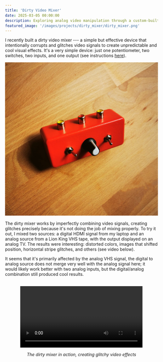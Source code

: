 ```yaml
---
title: 'Dirty Video Mixer'
date: 2025-03-05 00:00:00
description: Exploring analog video manipulation through a custom-built dirty mixer.
featured_image: '/images/projects/dirty_mixer/dirty_mixer.png'
---
```





I recently built a dirty video mixer --- a simple but effective device that intentionally corrupts and glitches video signals to create unpredictable and cool visual effects. It's a very simple device: just one potentiometer, two switches, two inputs, and one output (see instructions <a href="https://www.youtube.com/watch?v=iSRWvQf3u2c" target="_blank" rel="noopener noreferrer">here</a>).

<img class="image" src="/images/projects/dirty_mixer/dirty_mixer_box.jpeg" class="small-image"/>

The dirty mixer works by imperfectly combining video signals, creating glitches precisely because it's not doing the job of mixing properly. To try it out, I mixed two sources: a digital HDMI signal from my laptop and an analog source from a Lion King VHS tape, with the output displayed on an analog TV. The results were interesting: distorted colors, images that shifted position, horizontal stripe glitches, and others (see video below).

It seems that it's primarily affected by the analog VHS signal, the digital to analog source does not merge very well with the analog signal here; it would likely work better with two analog inputs, but the digital/analog combination still produced cool results.

<br>

<center>
<video width="80%" controls style="max-width:700px; margin:0 auto; display:block;">
  <source src="/images/projects/dirty_mixer/dirty_mixer.mp4" type="video/mp4">
  Your browser does not support the video tag.
</video>
<p class="legend" style="text-align:center; margin-top:1em;">
<i>The dirty mixer in action, creating glitchy video effects</i></p>
</center>